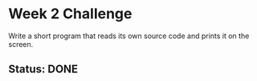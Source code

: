 Week 2 Challenge
=================

Write a short program that reads its own source code and prints it on the screen.

Status: DONE
-----------
